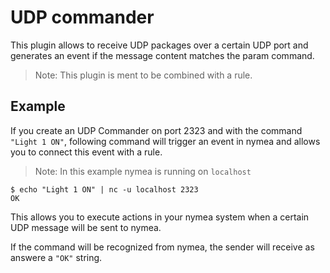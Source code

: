 # UDP commander

This plugin allows to receive UDP packages over a certain UDP port and generates an event if the message content matches the param command.

> Note: This plugin is ment to be combined with a rule.

## Example

If you create an UDP Commander on port 2323 and with the command `"Light 1 ON"`, following command will trigger an event in nymea and allows you to connect this event with a rule.

> Note: In this example nymea is running on `localhost`


    $ echo "Light 1 ON" | nc -u localhost 2323
    OK

This allows you to execute actions in your nymea system when a certain UDP message will be sent to nymea.

If the command will be recognized from nymea, the sender will receive as answere a `"OK"` string.
